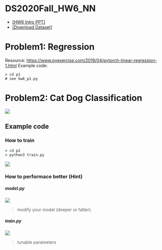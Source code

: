 # DS2020Fall_HW6_NN

* [[HW6 Intro PPT]](https://docs.google.com/presentation/d/1Z78G3BtEcxHlGT6Kq6HZwOw43TfwtShQ2jTF4U9AARw/edit?usp=sharing)
* [[Download Dataset]](https://drive.google.com/drive/folders/18qbP_TmutvnE5XrNZPeJ-wIfYvkHa7gh?usp=sharing)
# Problem1: Regression
Resource: https://www.pyexercise.com/2019/04/pytorch-linear-regression-1.html
Example code:
```
> cd p1
# see hw6_p1.py
```

# Problem2: Cat Dog Classification
![](https://i.imgur.com/oT2V9ew.png)
## Example code
### How to train
```cmd
> cd p2
> python3 train.py 
```
![](https://i.imgur.com/Z0jwyZQ.png)

### How to performace better (Hint)
##### model.py
![](https://i.imgur.com/4OV5ngE.png)
> modify your model (deeper or fatter).

##### train.py
![](https://i.imgur.com/fJ96eB4.png)
> tunable parameters

